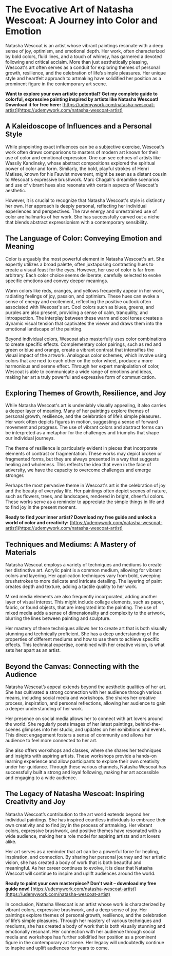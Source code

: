 # The Evocative Art of Natasha Wescoat: A Journey into Color and Emotion

Natasha Wescoat is an artist whose vibrant paintings resonate with a deep sense of joy, optimism, and emotional depth. Her work, often characterized by bold colors, fluid lines, and a touch of whimsy, has garnered a devoted following and critical acclaim. More than just aesthetically pleasing, Wescoat's art often serves as a conduit for exploring themes of personal growth, resilience, and the celebration of life’s simple pleasures. Her unique style and heartfelt approach to artmaking have solidified her position as a prominent figure in the contemporary art scene.

**Want to explore your own artistic potential? Get my complete guide to colorful, expressive painting inspired by artists like Natasha Wescoat! Download it for free here:** [https://udemywork.com/natasha-wescoat-artist](https://udemywork.com/natasha-wescoat-artist)

## A Kaleidoscope of Influences and a Personal Style

While pinpointing exact influences can be a subjective exercise, Wescoat's work often draws comparisons to masters of modern art known for their use of color and emotional expression. One can see echoes of artists like Wassily Kandinsky, whose abstract compositions explored the spiritual power of color and form. Similarly, the bold, playful strokes of Henri Matisse, known for his Fauvist movement, might be seen as a distant cousin to Wescoat's expressive brushwork. Marc Chagall's dreamlike scenarios and use of vibrant hues also resonate with certain aspects of Wescoat's aesthetic.

However, it is crucial to recognize that Natasha Wescoat's style is distinctly her own. Her approach is deeply personal, reflecting her individual experiences and perspectives. The raw energy and unrestrained use of color are hallmarks of her work. She has successfully carved out a niche that blends abstract expressionism with a contemporary sensibility.

## The Language of Color: Conveying Emotion and Meaning

Color is arguably the most powerful element in Natasha Wescoat's art. She expertly utilizes a broad palette, often juxtaposing contrasting hues to create a visual feast for the eyes. However, her use of color is far from arbitrary. Each color choice seems deliberate, carefully selected to evoke specific emotions and convey deeper meanings.

Warm colors like reds, oranges, and yellows frequently appear in her work, radiating feelings of joy, passion, and optimism. These hues can evoke a sense of energy and excitement, reflecting the positive outlook often associated with Wescoat's art. Cool colors such as blues, greens, and purples are also present, providing a sense of calm, tranquility, and introspection. The interplay between these warm and cool tones creates a dynamic visual tension that captivates the viewer and draws them into the emotional landscape of the painting.

Beyond individual colors, Wescoat also masterfully uses color combinations to create specific effects. Complementary color pairings, such as red and green or blue and orange, create a vibrant contrast that intensifies the visual impact of the artwork. Analogous color schemes, which involve using colors that are next to each other on the color wheel, produce a more harmonious and serene effect. Through her expert manipulation of color, Wescoat is able to communicate a wide range of emotions and ideas, making her art a truly powerful and expressive form of communication.

## Exploring Themes of Growth, Resilience, and Joy

While Natasha Wescoat's art is undeniably visually appealing, it also carries a deeper layer of meaning. Many of her paintings explore themes of personal growth, resilience, and the celebration of life’s simple pleasures. Her work often depicts figures in motion, suggesting a sense of forward movement and progress. The use of vibrant colors and abstract forms can be interpreted as a metaphor for the challenges and triumphs that shape our individual journeys.

The theme of resilience is particularly evident in pieces that incorporate elements of contrast or fragmentation. These works may depict broken or fragmented forms, but they are always presented in a way that suggests healing and wholeness. This reflects the idea that even in the face of adversity, we have the capacity to overcome challenges and emerge stronger.

Perhaps the most pervasive theme in Wescoat's art is the celebration of joy and the beauty of everyday life. Her paintings often depict scenes of nature, such as flowers, trees, and landscapes, rendered in bright, cheerful colors. These works serve as a reminder to appreciate the simple things in life and to find joy in the present moment.

**Ready to find *your* inner artist? Download my free guide and unlock a world of color and creativity:** [https://udemywork.com/natasha-wescoat-artist](https://udemywork.com/natasha-wescoat-artist)

## Techniques and Mediums: A Mastery of Materials

Natasha Wescoat employs a variety of techniques and mediums to create her distinctive art. Acrylic paint is a common medium, allowing for vibrant colors and layering. Her application techniques vary from bold, sweeping brushstrokes to more delicate and intricate detailing. The layering of paint creates depth and texture, adding a tactile quality to her work.

Mixed media elements are also frequently incorporated, adding another layer of visual interest. This might include collage elements, such as paper, fabric, or found objects, that are integrated into the painting. The use of mixed media adds a sense of dimensionality and complexity to the artwork, blurring the lines between painting and sculpture.

Her mastery of these techniques allows her to create art that is both visually stunning and technically proficient. She has a deep understanding of the properties of different mediums and how to use them to achieve specific effects. This technical expertise, combined with her creative vision, is what sets her apart as an artist.

## Beyond the Canvas: Connecting with the Audience

Natasha Wescoat’s appeal extends beyond the aesthetic qualities of her art. She has cultivated a strong connection with her audience through various means, including social media and workshops. She shares her creative process, inspiration, and personal reflections, allowing her audience to gain a deeper understanding of her work.

Her presence on social media allows her to connect with art lovers around the world. She regularly posts images of her latest paintings, behind-the-scenes glimpses into her studio, and updates on her exhibitions and events. This direct engagement fosters a sense of community and allows her audience to feel more connected to her art.

She also offers workshops and classes, where she shares her techniques and insights with aspiring artists. These workshops provide a hands-on learning experience and allow participants to explore their own creativity under her guidance. Through these various channels, Natasha Wescoat has successfully built a strong and loyal following, making her art accessible and engaging to a wide audience.

## The Legacy of Natasha Wescoat: Inspiring Creativity and Joy

Natasha Wescoat’s contribution to the art world extends beyond her individual paintings. She has inspired countless individuals to embrace their own creativity and to find joy in the process of artmaking. Her vibrant colors, expressive brushwork, and positive themes have resonated with a wide audience, making her a role model for aspiring artists and art lovers alike.

Her art serves as a reminder that art can be a powerful force for healing, inspiration, and connection. By sharing her personal journey and her artistic vision, she has created a body of work that is both beautiful and meaningful. As her career continues to evolve, it is clear that Natasha Wescoat will continue to inspire and uplift audiences around the world.

**Ready to paint your own masterpiece? Don't wait – download my free guide now!** [https://udemywork.com/natasha-wescoat-artist](https://udemywork.com/natasha-wescoat-artist)

In conclusion, Natasha Wescoat is an artist whose work is characterized by vibrant colors, expressive brushwork, and a deep sense of joy. Her paintings explore themes of personal growth, resilience, and the celebration of life’s simple pleasures. Through her mastery of various techniques and mediums, she has created a body of work that is both visually stunning and emotionally resonant. Her connection with her audience through social media and workshops has further solidified her position as a prominent figure in the contemporary art scene. Her legacy will undoubtedly continue to inspire and uplift audiences for years to come.
